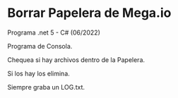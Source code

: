 
# Borrar Papelera de Mega.io

Programa .net 5 - C#  (06/2022)

Programa de Consola. 

Chequea si hay archivos dentro de la Papelera.

Si los hay los elimina. 

Siempre graba un LOG.txt.
